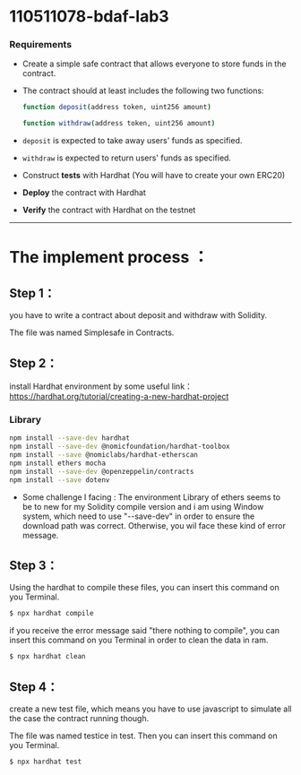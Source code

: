 # 110511078-bdaf-lab3

### Requirements
- Create a simple safe contract that allows everyone to store funds in the contract.
- The contract should at least includes the following two functions:
    
    ```bash
    function deposit(address token, uint256 amount)
    
    function withdraw(address token, uint256 amount)
    ```
    
- `deposit` is expected to take away users' funds as specified.
- `withdraw` is expected to return users' funds as specified.
- Construct **tests** with Hardhat (You will have to create your own ERC20)
- **Deploy** the contract with Hardhat
- **Verify** the contract with Hardhat on the testnet
---
# The implement process ：

## Step 1：
you have to write a contract about deposit and withdraw with Solidity.

The file was named Simplesafe in Contracts.

## Step 2：
install Hardhat environment by some useful link：https://hardhat.org/tutorial/creating-a-new-hardhat-project

### Library
```bash
npm install --save-dev hardhat
npm install --save-dev @nomicfoundation/hardhat-toolbox
npm install --save @nomiclabs/hardhat-etherscan
npm install ethers mocha
npm install --save-dev @openzeppelin/contracts
npm install --save dotenv 
 ```
 * Some challenge I facing : 
The environment Library of ethers seems to be to new for my Solidity compile version and i am using Window system, which need to use "--save-dev" in order to ensure the download path was correct. Otherwise, you wil face these kind of error message. 

## Step 3：
Using the hardhat to compile these files, you can insert this command on you Terminal.
```bash
$ npx hardhat compile
 ```
 if you receive the error message said "there nothing to compile", you can insert this command on you Terminal in order to clean the data in ram.
 ```bash
$ npx hardhat clean 
 ```
 
## Step 4：
create a new test file, which means you have to use javascript to simulate all the case the contract running though.

The file was named testice in test. Then you can insert this command on you Terminal.
```bash
$ npx hardhat test
 ```
